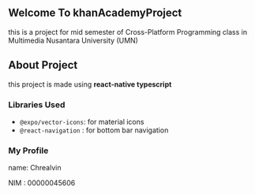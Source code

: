 ## Welcome To khanAcademyProject
this is a project for mid semester of Cross-Platform Programming class in Multimedia Nusantara University (UMN)

## About Project
this project is made using **react-native typescript**

### Libraries Used
- `@expo/vector-icons`: for material icons
- `@react-navigation` : for bottom bar navigation

### My Profile
name: Chrealvin

NIM : 00000045606